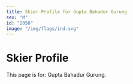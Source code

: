 ```yaml
---
title: Skier Profile for Gupta Bahadur Gurung
sex: "M"
id: "2058"
image: "/img/flags/ind.svg" 
---
```


# Skier Profile

This page is for: Gupta Bahadur Gurung.
    